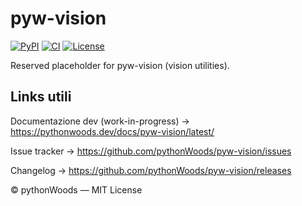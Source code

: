 # pyw-vision
[![PyPI](https://img.shields.io/pypi/v/pyw-vision.svg)](https://pypi.org/project/pyw-vision/)
[![CI](https://github.com/pythonWoods/pyw-vision/actions/workflows/ci.yml/badge.svg)](https://github.com/pythonWoods/pyw-vision/actions/workflows/ci.yml)
[![License](https://img.shields.io/badge/License-MIT-yellow.svg)](LICENSE)

Reserved placeholder for pyw-vision (vision utilities).


## Links utili
Documentazione dev (work-in-progress) → https://pythonwoods.dev/docs/pyw-vision/latest/

Issue tracker → https://github.com/pythonWoods/pyw-vision/issues

Changelog → https://github.com/pythonWoods/pyw-vision/releases

© pythonWoods — MIT License